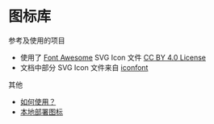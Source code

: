 # 图标库

参考及使用的项目

* 使用了 [Font Awesome](https://fontawesome.com/) SVG Icon 文件 [CC BY 4.0 License](https://creativecommons.org/licenses/by/4.0/)
* 文档中部分 SVG Icon 文件来自 [iconfont](http://www.iconfont.cn/)

其他

- [如何使用？](/components/icon)
- [本地部署图标](/guide/themes#note)
